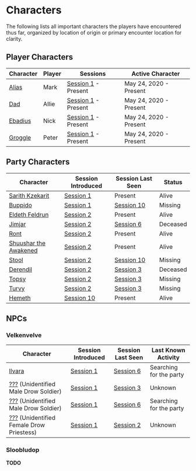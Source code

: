 # Characters

The following lists all important characters the players have
encountered thus far, organized by location of origin or primary
encounter location for clarity. 

## Player Characters
| Character | Player | Sessions | Active Character |
| --- | --- | --- | --- |
| [Alias](pcs/alias.md) | Mark | [Session 1](../sessions/arc01/session01-2020-05-24.md) - Present | May 24, 2020 - Present |
| [Dad](pcs/dad.md) | Allie | [Session 1](../sessions/arc01/session01-2020-05-24.md) - Present | May 24, 2020 - Present |
| [Ebadius](pcs/ebadius.md) | Nick | [Session 1](../sessions/arc01/session01-2020-05-24.md) - Present | May 24, 2020 - Present |
| [Groggle](pcs/groggle.md) | Peter | [Session 1](../sessions/arc01/session01-2020-05-24.md) - Present | May 24, 2020 - Present |

## Party Characters
| Character | Session Introduced | Session Last Seen | Status |
| --- | --- | --- | --- |
| [Sarith Kzekarit](party/sarith.md) | [Session 1](../sessions/arc01/session01-2020-05-24.md) | Present | Alive |
| [Buppido](party/buppido.md) | [Session 1](../sessions/arc01/session01-2020-05-24.md) | [Session 10](../sessions/arc02/session10-2020-11-08.md) | Missing |
| [Eldeth Feldrun](party/eldeth.md) | [Session 2](../sessions/arc01/session02-2020-06-14.md) | Present | Alive |
| [Jimjar](party/jimjar.md) | [Session 2](../sessions/arc01/session02-2020-06-14.md) | [Session 6](../sessions/arc02/session06-2020-08-16.md)| Deceased |
| [Ront](party/ront.md) | [Session 2](../sessions/arc01/session02-2020-06-14.md) | Present | Alive |
| [Shuushar the Awakened](party/shuushar.md) | [Session 2](../sessions/arc01/session02-2020-06-14.md) | Present | Alive |
| [Stool](party/stool.md) | [Session 2](../sessions/arc01/session02-2020-06-14.md) | [Session 10](../sessions/arc02/session10-2020-11-08.md) | Missing |
| [Derendil](party/derendil.md) | [Session 2](../sessions/arc01/session02-2020-06-14.md) | [Session 3](../sessions/arc01/session03-2020-06-28.md) | Deceased |
| [Topsy](party/topsy.md) | [Session 2](../sessions/arc01/session02-2020-06-14.md) | [Session 3](../sessions/arc01/session03-2020-06-28.md) | Missing |
| [Turvy](party/turvy.md) | [Session 2](../sessions/arc01/session02-2020-06-14.md) | [Session 3](../sessions/arc01/session03-2020-06-28.md) | Missing |
| [Hemeth](party/hemeth.md) | [Session 10](../sessions/arc02/session10-2020-11-08.md) | Present | Alive |

## NPCs
### Velkenvelve
| Character | Session Introduced | Session Last Seen | Last Known Activity |
| --- | --- | --- | --- |
| [Ilvara](velkenvelve/ilvara.md) | [Session 1](../sessions/arc01/session01-2020-05-24.md) | [Session 6](../sessions/arc02/session06-2020-08-16.md) | Searching for the party |
| [???](velkenvelve/jorlan.md) (Unidentified Male Drow Soldier) | [Session 1](../sessions/arc01/session01-2020-05-24.md) | [Session 3](../sessions/arc01/session03-2020-06-28.md) | Unknown |
| [???](velkenvelve/shoor.md) (Unidentified Male Drow Soldier) | [Session 1](../sessions/arc01/session01-2020-05-24.md) | [Session 6](../sessions/arc02/session06-2020-08-16.md) | Searching for the party |
| [???](velkenvelve/asha.md) (Unidentified Female Drow Priestess) | [Session 1](../sessions/arc01/session01-2020-05-24.md) | [Session 2](../sessions/arc01/session02-2020-06-14.md) | Unknown |

### Sloobludop
**TODO**
